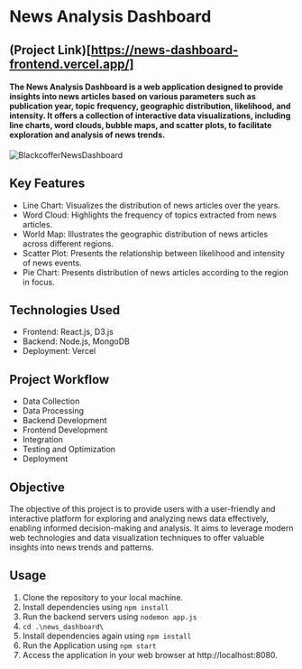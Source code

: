 # News Analysis Dashboard

## (Project Link)[https://news-dashboard-frontend.vercel.app/]
#### The News Analysis Dashboard is a web application designed to provide insights into news articles based on various parameters such as publication year, topic frequency, geographic distribution, likelihood, and intensity. It offers a collection of interactive data visualizations, including line charts, word clouds, bubble maps, and scatter plots, to facilitate exploration and analysis of news trends.
![BlackcofferNewsDashboard](https://github.com/adi907/NewsDashboard_BlackCofferAssignment/assets/76524120/71fbd42c-9d30-4b9e-b8a6-cb9c6cde57dc)


## Key Features
* Line Chart: Visualizes the distribution of news articles over the years.
* Word Cloud: Highlights the frequency of topics extracted from news articles.
* World Map: Illustrates the geographic distribution of news articles across different regions.
* Scatter Plot: Presents the relationship between likelihood and intensity of news events.
* Pie Chart: Presents distribution of news articles according to the region in focus.

## Technologies Used
* Frontend: React.js, D3.js
* Backend: Node.js, MongoDB
* Deployment: Vercel

## Project Workflow
* Data Collection
* Data Processing
* Backend Development
* Frontend Development
* Integration
* Testing and Optimization
* Deployment

## Objective
The objective of this project is to provide users with a user-friendly and interactive platform for exploring and analyzing news data effectively, enabling informed decision-making and analysis. It aims to leverage modern web technologies and data visualization techniques to offer valuable insights into news trends and patterns.

## Usage
1. Clone the repository to your local machine.
2. Install dependencies using `npm install`
3. Run the backend servers using `nodemon app.js`
4. `cd .\news_dashboard\`
5. Install dependencies again using `npm install`
6. Run the Application using `npm start`
7. Access the application in your web browser at http://localhost:8080.
